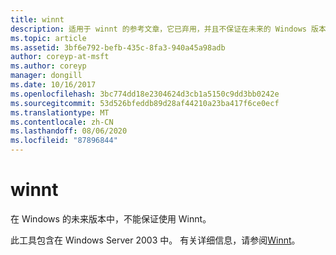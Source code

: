 ```yaml
---
title: winnt
description: 适用于 winnt 的参考文章，它已弃用，并且不保证在未来的 Windows 版本中受支持。
ms.topic: article
ms.assetid: 3bf6e792-befb-435c-8fa3-940a45a98adb
author: coreyp-at-msft
ms.author: coreyp
manager: dongill
ms.date: 10/16/2017
ms.openlocfilehash: 3bc774dd18e2304624d3cb1a5150c9dd3bb0242e
ms.sourcegitcommit: 53d526bfeddb89d28af44210a23ba417f6ce0ecf
ms.translationtype: MT
ms.contentlocale: zh-CN
ms.lasthandoff: 08/06/2020
ms.locfileid: "87896844"
---
```

# <a name="winnt"></a>winnt



在 Windows 的未来版本中，不能保证使用 Winnt。

此工具包含在 Windows Server 2003 中。 有关详细信息，请参阅[Winnt](/previous-versions/orphan-topics/ws.10/cc755763(v=ws.10))。
